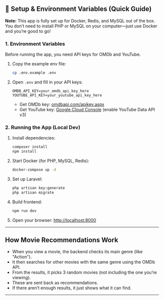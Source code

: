 ## 📝 Setup & Environment Variables (Quick Guide)

**Note:** This app is fully set up for Docker, Redis, and MySQL out of the box. You don’t need to install PHP or MySQL on your computer—just use Docker and you’re good to go!

### 1. Environment Variables

Before running the app, you need API keys for OMDb and YouTube.

1. Copy the example env file:
    ```bash
    cp .env.example .env
    ```
2. Open `.env` and fill in your API keys:
    ```env
    OMDB_API_KEY=your_omdb_api_key_here
    YOUTUBE_API_KEY=your_youtube_api_key_here
    ```
    - Get OMDb key: [omdbapi.com/apikey.aspx](http://www.omdbapi.com/apikey.aspx)
    - Get YouTube key: [Google Cloud Console](https://console.cloud.google.com/) (enable YouTube Data API v3)

### 2. Running the App (Local Dev)

1. Install dependencies:
    ```bash
    composer install
    npm install
    ```
2. Start Docker (for PHP, MySQL, Redis):
    ```bash
    docker-compose up -d
    ```
3. Set up Laravel:
    ```bash
    php artisan key:generate
    php artisan migrate
    ```
4. Build frontend:
    ```bash
    npm run dev
    ```
5. Open your browser: [http://localhost:8000](http://localhost:8000)

---

## How Movie Recommendations Work

-   When you view a movie, the backend checks its main genre (like "Action").
-   It then searches for other movies with the same genre using the OMDb API.
-   From the results, it picks 3 random movies (not including the one you’re viewing).
-   These are sent back as recommendations.
-   If there aren’t enough results, it just shows what it can find.

---
